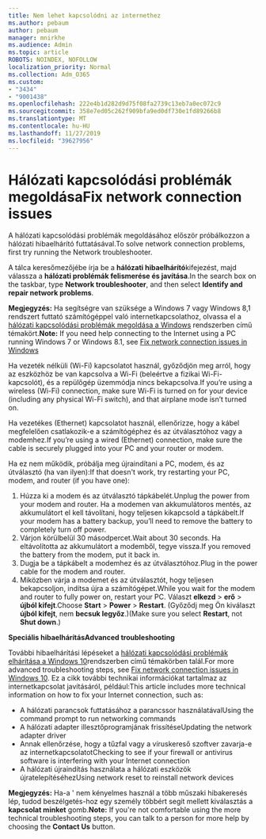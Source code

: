 ```yaml
---
title: Nem lehet kapcsolódni az internethez
ms.author: pebaum
author: pebaum
manager: mnirkhe
ms.audience: Admin
ms.topic: article
ROBOTS: NOINDEX, NOFOLLOW
localization_priority: Normal
ms.collection: Adm_O365
ms.custom:
- "3434"
- "9001438"
ms.openlocfilehash: 222e4b1d282d9d75f08fa2739c13eb7a0ec072c9
ms.sourcegitcommit: 358e7ed05c262f909bfa9ed0df730e1fd89266b8
ms.translationtype: MT
ms.contentlocale: hu-HU
ms.lasthandoff: 11/27/2019
ms.locfileid: "39627956"
---
```

# <a name="fix-network-connection-issues"></a><span data-ttu-id="164b8-102">Hálózati kapcsolódási problémák megoldása</span><span class="sxs-lookup"><span data-stu-id="164b8-102">Fix network connection issues</span></span>

<span data-ttu-id="164b8-103">A hálózati kapcsolódási problémák megoldásához először próbálkozzon a hálózati hibaelhárító futtatásával.</span><span class="sxs-lookup"><span data-stu-id="164b8-103">To solve network connection problems, first try running the Network troubleshooter.</span></span> 

<span data-ttu-id="164b8-104">A tálca keresőmezőjébe írja be a **hálózati hibaelhárító**kifejezést, majd válassza a **hálózati problémák felismerése és javítása**.</span><span class="sxs-lookup"><span data-stu-id="164b8-104">In the search box on the taskbar, type **Network troubleshooter**, and then select **Identify and repair network problems**.</span></span>

<span data-ttu-id="164b8-105">**Megjegyzés:** Ha segítségre van szüksége a Windows 7 vagy Windows 8,1 rendszert futtató számítógéppel való internetkapcsolathoz, olvassa el a [hálózati kapcsolódási problémák megoldása a Windows](https://support.microsoft.com/help/15287) rendszerben című témakört.</span><span class="sxs-lookup"><span data-stu-id="164b8-105">**Note:** If you need help connecting to the Internet using a PC running Windows 7 or Windows 8.1, see [Fix network connection issues in Windows](https://support.microsoft.com/help/15287)</span></span> 

<span data-ttu-id="164b8-106">Ha vezeték nélküli (Wi-Fi) kapcsolatot használ, győződjön meg arról, hogy az eszközhöz be van kapcsolva a Wi-Fi (beleértve a fizikai Wi-Fi-kapcsolót), és a repülőgép üzemmódja nincs bekapcsolva.</span><span class="sxs-lookup"><span data-stu-id="164b8-106">If you’re using a wireless (Wi-Fi) connection, make sure Wi-Fi is turned on for your device (including any physical Wi-Fi switch), and that airplane mode isn’t turned on.</span></span>

<span data-ttu-id="164b8-107">Ha vezetékes (Ethernet) kapcsolatot használ, ellenőrizze, hogy a kábel megfelelően csatlakozik-e a számítógéphez és az útválasztóhoz vagy a modemhez.</span><span class="sxs-lookup"><span data-stu-id="164b8-107">If you’re using a wired (Ethernet) connection, make sure the cable is securely plugged into your PC and your router or modem.</span></span>

<span data-ttu-id="164b8-108">Ha ez nem működik, próbálja meg újraindítani a PC, modem, és az útválasztó (ha van ilyen):</span><span class="sxs-lookup"><span data-stu-id="164b8-108">If that doesn't work, try restarting your PC, modem, and router (if you have one):</span></span>

1. <span data-ttu-id="164b8-109">Húzza ki a modem és az útválasztó tápkábelét.</span><span class="sxs-lookup"><span data-stu-id="164b8-109">Unplug the power from your modem and router.</span></span> <span data-ttu-id="164b8-110">Ha a modemen van akkumulátoros mentés, az akkumulátort el kell távolítani, hogy teljesen kikapcsold a tápkábelt.</span><span class="sxs-lookup"><span data-stu-id="164b8-110">If your modem has a battery backup, you’ll need to remove the battery to completely turn off power.</span></span>
2. <span data-ttu-id="164b8-111">Várjon körülbelül 30 másodpercet.</span><span class="sxs-lookup"><span data-stu-id="164b8-111">Wait about 30 seconds.</span></span> <span data-ttu-id="164b8-112">Ha eltávolította az akkumulátort a modemből, tegye vissza.</span><span class="sxs-lookup"><span data-stu-id="164b8-112">If you removed the battery from the modem, put it back in.</span></span>
3. <span data-ttu-id="164b8-113">Dugja be a tápkábelt a modemhez és az útválasztóhoz.</span><span class="sxs-lookup"><span data-stu-id="164b8-113">Plug in the power cable for the modem and router.</span></span>
4. <span data-ttu-id="164b8-114">Miközben várja a modemet és az útválasztót, hogy teljesen bekapcsoljon, indítsa újra a számítógépet.</span><span class="sxs-lookup"><span data-stu-id="164b8-114">While you wait for the modem and router to fully power on, restart your PC.</span></span> <span data-ttu-id="164b8-115">Választ **elkezd** > **erő** > **újból kifejt**.</span><span class="sxs-lookup"><span data-stu-id="164b8-115">Choose **Start** > **Power** > **Restart**.</span></span> <span data-ttu-id="164b8-116">(Győződj meg Ön kiválaszt **újból kifejt**, nem **becsuk legyőz**.)</span><span class="sxs-lookup"><span data-stu-id="164b8-116">(Make sure you select **Restart**, not **Shut down**.)</span></span>

<span data-ttu-id="164b8-117">**Speciális hibaelhárítás**</span><span class="sxs-lookup"><span data-stu-id="164b8-117">**Advanced troubleshooting**</span></span>

<span data-ttu-id="164b8-118">További hibaelhárítási lépéseket a [hálózati kapcsolódási problémák elhárítása a Windows 10](https://support.microsoft.com/help/10741?ocid=SMC10741%2F)rendszerben című témakörben talál.</span><span class="sxs-lookup"><span data-stu-id="164b8-118">For more advanced troubleshooting steps, see [Fix network connection issues in Windows 10](https://support.microsoft.com/help/10741?ocid=SMC10741%2F).</span></span> <span data-ttu-id="164b8-119">Ez a cikk további technikai információkat tartalmaz az internetkapcsolat javításáról, például:</span><span class="sxs-lookup"><span data-stu-id="164b8-119">This article includes more technical information on how to fix your Internet connection, such as:</span></span>

- <span data-ttu-id="164b8-120">A hálózati parancsok futtatásához a parancssor használatával</span><span class="sxs-lookup"><span data-stu-id="164b8-120">Using the command prompt to run networking commands</span></span>
- <span data-ttu-id="164b8-121">A hálózati adapter illesztőprogramjának frissítése</span><span class="sxs-lookup"><span data-stu-id="164b8-121">Updating the network adapter driver</span></span>
- <span data-ttu-id="164b8-122">Annak ellenőrzése, hogy a tűzfal vagy a víruskereső szoftver zavarja-e az internetkapcsolatot</span><span class="sxs-lookup"><span data-stu-id="164b8-122">Checking to see if your firewall or antivirus software is interfering with your Internet connection</span></span>
- <span data-ttu-id="164b8-123">A hálózati újraindítás használata a hálózati eszközök újratelepítéséhez</span><span class="sxs-lookup"><span data-stu-id="164b8-123">Using network reset to reinstall network devices</span></span>

<span data-ttu-id="164b8-124">**Megjegyzés:** Ha-a ' nem kényelmes használ a több műszaki hibakeresés lép, tudod beszélgetés-hoz egy személy többért segít mellett kiválasztás a **kapcsolat minket** gomb.</span><span class="sxs-lookup"><span data-stu-id="164b8-124">**Note:** If you're not comfortable using the more technical troubleshooting steps, you can talk to a person for more help by choosing the **Contact Us** button.</span></span>